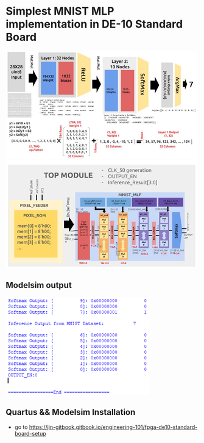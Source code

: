 # Simplest MNIST MLP implementation in DE-10 Standard Board 

![model in visual](img/FPGA-1.jpg)
![model in visual](img/FPGA-2.jpg)

## Modelsim output 
![modelsim output screenshot of index 7](img/image-4.png)

## Quartus && Modelsim Installation 
- go to https://jin-gitbook.gitbook.io/engineering-101/fpga-de10-standard-board-setup
